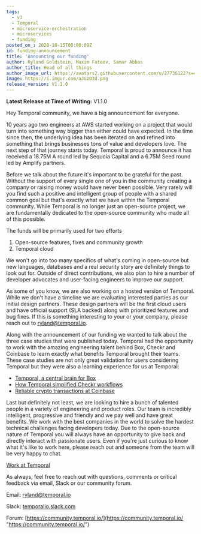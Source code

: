 ```yaml
---
tags:
  - v1
  - Temporal
  - microservice-orchestration
  - microservices
  - funding
posted_on_: 2020-10-15T00:00:09Z
id: funding-announcement
title: 'Announcing our funding'
author: Ryland Goldstein, Maxim Fateev, Samar Abbas
author_title: Head of all things
author_image_url: https://avatars2.githubusercontent.com/u/27736122?s=460&u=7b6a3e58ec7ed715│       7f23f51e91a2f4cd2028d606&v=4
image: https://i.imgur.com/aJGzD3d.png
release_version: V1.1.0
---
```


<!--truncate-->

**Latest Release at Time of Writing:** V1.1.0

Hey Temporal community, we have a big announcement for everyone. 

10 years ago two engineers at AWS started working on a project that would turn into something way bigger than either could have expected. In the time since then, the underlying idea has been iterated on and refined into something that brings businesses tons of value and developers love. The next step of that journey starts today. Temporal is proud to announce it has received a 18.75M A round led by Sequoia Capital and a 6.75M Seed round led by Amplify partners.

Before we talk about the future it's important to be grateful for the past. Without the support of every single one of you in the community creating a company or raising money would have never been possible. Very rarely will you find such a positive and intelligent group of people with a shared common goal but that's exactly what we have within the Temporal community. While Temporal is no longer just an open-source project, we are fundamentally dedicated to the open-source community who made all of this possible.

The funds will be primarily used for two efforts

1. Open-source features, fixes and community growth 
2. Temporal cloud

We won't go into too many specifics of what's coming in open-source but new languages, databases and a real security story are definitely things to look out for. Outside of direct contributions, we also plan to hire a number of developer advocates and user-facing engineers to improve our support. 

As some of you know, we are also working on a hosted version of Temporal. While we don't have a timeline we are evaluating interested parties as our initial design partners. These design partners will be the first cloud users and have official support (SLA backed) along with prioritized features and bug fixes. If this is something interesting to your or your company, please reach out to ryland@temporal.io.

Along with the announcement of our funding we wanted to talk about the three case studies that were published today. Temporal had the opportunity to work with the amazing engineering talent behind Box, Checkr and Coinbase to learn exactly what benefits Temporal brought their teams. These case studies are not only great validation for users considering Temporal but they were also a learning experience for us at Temporal:

- [Temporal, a central brain for Box](./2020-10-15-temporal-a-central-brain-for-box.md)
- [How Temporal simplified Checkr workflows](./2020-10-15-how-temporal-simplified-checkr-workflows.md)
- [Reliable crypto transactions at Coinbase](./2020-10-15-reliable-crypto-transactions-at-coinbase.md)

Last but definitely not least, we are looking to hire a bunch of talented people in a variety of engineering and product roles. Our team is incredibly intelligent, progressive and friendly and we pay well and have great benefits. We work with the best companies in the world to solve the hardest technical challenges facing developers today. Due to the open-source nature of Temporal you will always have an opportunity to give back and directly interact with passionate users. Even if you're just curious to know what it's like to work here, please reach out and someone from the team will be very happy to chat.

[Work at Temporal](https://jobs.lever.co/temporal)

As always, feel free to reach out with questions, comments or critical feedback via email, Slack or our community forum.

Email: [ryland@temporal.io](mailto:ryland@temporal.io)

Slack: [temporalio.slack.com](http://temporalio.slack.com/)

Forum: [https://community.temporal.io/](https://community.temporal.io/ "https://community.temporal.io/")
